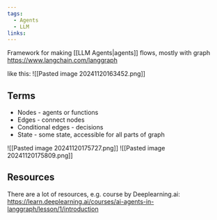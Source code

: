 ```yaml
---
tags:
  - Agents
  - LLM
links:
---
```

Framework for making [[LLM Agents|agents]] flows, mostly with graph
https://www.langchain.com/langgraph

like this:
![[Pasted image 20241120163452.png]]
## Terms
- Nodes - agents or functions
- Edges - connect nodes
- Conditional edges - decisions
- State - some state, accessible for all parts of graph


![[Pasted image 20241120175727.png]]
![[Pasted image 20241120175809.png]]



## Resources
There are a lot of resources, e.g. course by Deeplearning.ai: https://learn.deeplearning.ai/courses/ai-agents-in-langgraph/lesson/1/introduction